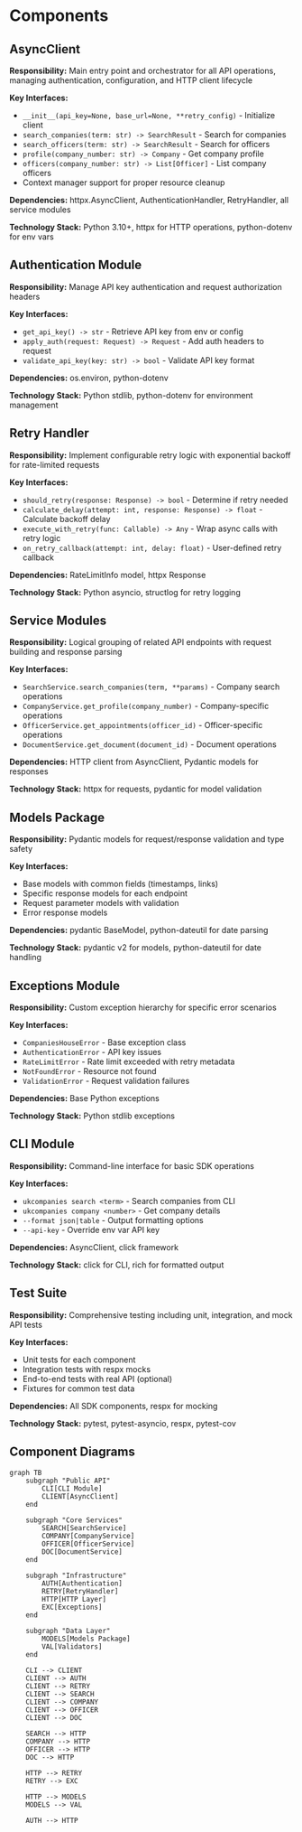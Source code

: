 # Components

## AsyncClient
**Responsibility:** Main entry point and orchestrator for all API operations, managing authentication, configuration, and HTTP client lifecycle

**Key Interfaces:**
- `__init__(api_key=None, base_url=None, **retry_config)` - Initialize client
- `search_companies(term: str) -> SearchResult` - Search for companies
- `search_officers(term: str) -> SearchResult` - Search for officers
- `profile(company_number: str) -> Company` - Get company profile
- `officers(company_number: str) -> List[Officer]` - List company officers
- Context manager support for proper resource cleanup

**Dependencies:** httpx.AsyncClient, AuthenticationHandler, RetryHandler, all service modules

**Technology Stack:** Python 3.10+, httpx for HTTP operations, python-dotenv for env vars

## Authentication Module
**Responsibility:** Manage API key authentication and request authorization headers

**Key Interfaces:**
- `get_api_key() -> str` - Retrieve API key from env or config
- `apply_auth(request: Request) -> Request` - Add auth headers to request
- `validate_api_key(key: str) -> bool` - Validate API key format

**Dependencies:** os.environ, python-dotenv

**Technology Stack:** Python stdlib, python-dotenv for environment management

## Retry Handler
**Responsibility:** Implement configurable retry logic with exponential backoff for rate-limited requests

**Key Interfaces:**
- `should_retry(response: Response) -> bool` - Determine if retry needed
- `calculate_delay(attempt: int, response: Response) -> float` - Calculate backoff delay
- `execute_with_retry(func: Callable) -> Any` - Wrap async calls with retry logic
- `on_retry_callback(attempt: int, delay: float)` - User-defined retry callback

**Dependencies:** RateLimitInfo model, httpx Response

**Technology Stack:** Python asyncio, structlog for retry logging

## Service Modules
**Responsibility:** Logical grouping of related API endpoints with request building and response parsing

**Key Interfaces:**
- `SearchService.search_companies(term, **params)` - Company search operations
- `CompanyService.get_profile(company_number)` - Company-specific operations  
- `OfficerService.get_appointments(officer_id)` - Officer-specific operations
- `DocumentService.get_document(document_id)` - Document operations

**Dependencies:** HTTP client from AsyncClient, Pydantic models for responses

**Technology Stack:** httpx for requests, pydantic for model validation

## Models Package
**Responsibility:** Pydantic models for request/response validation and type safety

**Key Interfaces:**
- Base models with common fields (timestamps, links)
- Specific response models for each endpoint
- Request parameter models with validation
- Error response models

**Dependencies:** pydantic BaseModel, python-dateutil for date parsing

**Technology Stack:** pydantic v2 for models, python-dateutil for date handling

## Exceptions Module  
**Responsibility:** Custom exception hierarchy for specific error scenarios

**Key Interfaces:**
- `CompaniesHouseError` - Base exception class
- `AuthenticationError` - API key issues
- `RateLimitError` - Rate limit exceeded with retry metadata
- `NotFoundError` - Resource not found
- `ValidationError` - Request validation failures

**Dependencies:** Base Python exceptions

**Technology Stack:** Python stdlib exceptions

## CLI Module
**Responsibility:** Command-line interface for basic SDK operations

**Key Interfaces:**
- `ukcompanies search <term>` - Search companies from CLI
- `ukcompanies company <number>` - Get company details
- `--format json|table` - Output formatting options
- `--api-key` - Override env var API key

**Dependencies:** AsyncClient, click framework

**Technology Stack:** click for CLI, rich for formatted output

## Test Suite
**Responsibility:** Comprehensive testing including unit, integration, and mock API tests

**Key Interfaces:**
- Unit tests for each component
- Integration tests with respx mocks
- End-to-end tests with real API (optional)
- Fixtures for common test data

**Dependencies:** All SDK components, respx for mocking

**Technology Stack:** pytest, pytest-asyncio, respx, pytest-cov

## Component Diagrams

```mermaid
graph TB
    subgraph "Public API"
        CLI[CLI Module]
        CLIENT[AsyncClient]
    end
    
    subgraph "Core Services"
        SEARCH[SearchService]
        COMPANY[CompanyService] 
        OFFICER[OfficerService]
        DOC[DocumentService]
    end
    
    subgraph "Infrastructure"
        AUTH[Authentication]
        RETRY[RetryHandler]
        HTTP[HTTP Layer]
        EXC[Exceptions]
    end
    
    subgraph "Data Layer"
        MODELS[Models Package]
        VAL[Validators]
    end
    
    CLI --> CLIENT
    CLIENT --> AUTH
    CLIENT --> RETRY
    CLIENT --> SEARCH
    CLIENT --> COMPANY
    CLIENT --> OFFICER
    CLIENT --> DOC
    
    SEARCH --> HTTP
    COMPANY --> HTTP
    OFFICER --> HTTP
    DOC --> HTTP
    
    HTTP --> RETRY
    RETRY --> EXC
    
    HTTP --> MODELS
    MODELS --> VAL
    
    AUTH --> HTTP
```